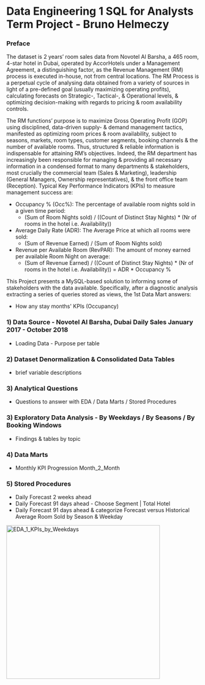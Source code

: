 # Data Engineering 1 SQL for Analysts Term Project - Bruno Helmeczy

### Preface
The dataset is 2 years’ room sales data from Novotel Al Barsha, a 465 room, 4-star hotel in Dubai, operated by AccorHotels under a Management Agreement, a distinguishing factor, as the Revenue Management (RM) process is executed in-house, not from central locations. The RM Process is a perpetual cycle of analysing data obtained from a variety of sources in light of a pre-defined goal (usually maximizing operating profits), calculating forecasts on Strategic-, Tactical-, & Operational levels, & optimizing decision-making with regards to pricing & room availability controls. 

The RM functions’ purpose is to maximize Gross Operating Profit (GOP) using disciplined, data-driven supply- & demand management tactics, manifested as optimizing room prices & room availability, subject to seasons, markets, room types, customer segments, booking channels & the number of available rooms. Thus, structured & reliable information is indispensable for attaining RM’s objectives.  Indeed, the RM department has increasingly been responsible for managing & providing all necessary information in a condensed format to many departments & stakeholders, most crucially the commercial team (Sales & Marketing), leadership (General Managers, Ownership representatives), & the front office team (Reception). Typical Key Performance Indicators (KPIs) to measure management success are: 
- Occupancy % (Occ%): The percentage of available room nights sold in a given time period: 
    - (Sum of Room Nights sold) / ((Count of Distinct Stay Nights) * (Nr of rooms in the hotel i.e. Availability))  
- Average Daily Rate (ADR): The Average Price at which all rooms were sold:
    - (Sum of Revenue Earned) / (Sum of Room Nights sold)
- Revenue per Available Room (RevPAR): The amount of money earned per available Room Night on average:
    - (Sum of Revenue Earned) / ((Count of Distinct Stay Nights) * (Nr of rooms in the hotel i.e. Availability)) = ADR * Occupancy % 
 

This Project presents a MySQL-based solution to informing some of stakeholders with the data available. Specifically, after a diagnostic analysis extracting a series of queries stored as views, the 1st Data Mart answers:
 - How any stay months' KPIs (Occupancy) 



### 1) Data Source - Novotel Al Barsha, Dubai Daily Sales January 2017 - October 2018
- Loading Data - Purpose per table
### 2) Dataset Denormalization & Consolidated Data Tables
- brief variable descriptions
### 3) Analytical Questions
- Questions to answer with EDA / Data Marts / Stored Procedures
### 3) Exploratory Data Analysis - By Weekdays / By Seasons / By Booking Windows
- Findings & tables by topic
### 4) Data Marts
- Monthly KPI Progression Month_2_Month
### 5) Stored Procedures
- Daily Forecast 2 weeks ahead
- Daily Forecast 91 days ahead - Choose Segment | Total Hotel
- Daily Forecast 91 days ahead & categorize Forecast versus Historical Average Room Sold by Season & Weekday 


<img width="401" alt="EDA_1_KPIs_by_Weekdays" src="https://user-images.githubusercontent.com/71438198/99775990-7c4fae80-2b10-11eb-9d81-7b9dfe7cd315.png">
